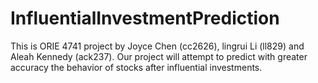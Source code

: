 # InfluentialInvestmentPrediction
This is ORIE 4741 project by Joyce Chen (cc2626), lingrui Li (ll829) and Aleah Kennedy (ack237).
Our project will attempt to predict with greater accuracy the behavior of stocks after influential investments.
